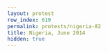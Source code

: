 ```yaml
---
layout: protest
row_index: 619
permalink: protests/nigeria-82
title: Nigeria, June 2014
hidden: true
---
```

